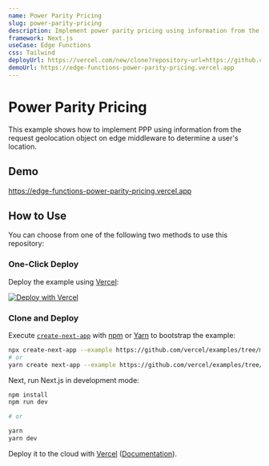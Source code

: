 ```yaml
---
name: Power Parity Pricing
slug: power-parity-pricing
description: Implement power parity pricing using information from the request geolocation object in Edge Functions.
framework: Next.js
useCase: Edge Functions
css: Tailwind
deployUrl: https://vercel.com/new/clone?repository-url=https://github.com/vercel/examples/tree/main/edge-functions/power-parity-pricing&project-name=power-parity-pricing&repository-name=power-parity-pricing
demoUrl: https://edge-functions-power-parity-pricing.vercel.app
---
```


# Power Parity Pricing

This example shows how to implement PPP using information from the request geolocation object on edge middleware to determine a user's location.

## Demo

https://edge-functions-power-parity-pricing.vercel.app

## How to Use

You can choose from one of the following two methods to use this repository:

### One-Click Deploy

Deploy the example using [Vercel](https://vercel.com?utm_source=github&utm_medium=readme&utm_campaign=next-example):

[![Deploy with Vercel](https://vercel.com/button)](https://vercel.com/new/clone?repository-url=https://github.com/vercel/examples/tree/main/edge-functions/power-parity-pricing&project-name=power-parity-pricing&repository-name=power-parity-pricing)

### Clone and Deploy

Execute [`create-next-app`](https://github.com/vercel/next.js/tree/canary/packages/create-next-app) with [npm](https://docs.npmjs.com/cli/init) or [Yarn](https://yarnpkg.com/lang/en/docs/cli/create/) to bootstrap the example:

```bash
npx create-next-app --example https://github.com/vercel/examples/tree/main/edge-functions/power-parity-pricing power-parity-pricing
# or
yarn create next-app --example https://github.com/vercel/examples/tree/main/edge-functions/power-parity-pricing power-parity-pricing
```

Next, run Next.js in development mode:

```bash
npm install
npm run dev

# or

yarn
yarn dev
```

Deploy it to the cloud with [Vercel](https://vercel.com/new?utm_source=github&utm_medium=readme&utm_campaign=edge-middleware-eap) ([Documentation](https://nextjs.org/docs/deployment)).
